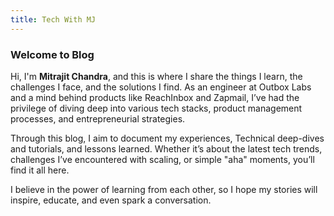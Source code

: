 ```yaml
---
title: Tech With MJ
---
```

### Welcome to Blog

Hi, I'm **Mitrajit Chandra**, and this is where I share the things I learn, the challenges I face, and the solutions I find. As an engineer at Outbox Labs and a mind behind products like ReachInbox and Zapmail, I’ve had the privilege of diving deep into various tech stacks, product management processes, and entrepreneurial strategies.

Through this blog, I aim to document my experiences, Technical deep-dives and tutorials, and lessons learned. Whether it’s about the latest tech trends, challenges I’ve encountered with scaling, or simple "aha" moments, you’ll find it all here.

I believe in the power of learning from each other, so I hope my stories will inspire, educate, and even spark a conversation.